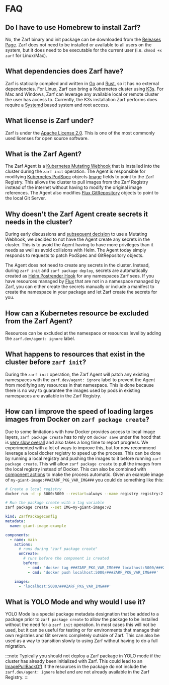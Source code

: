 # FAQ

## Do I have to use Homebrew to install Zarf?

No, the Zarf binary and init package can be downloaded from the [Releases Page](https://github.com/defenseunicorns/zarf/releases). Zarf does not need to be installed or available to all users on the system, but it does need to be executable for the current user (i.e. `chmod +x zarf` for Linux/Mac).

## What dependencies does Zarf have?

Zarf is statically compiled and written in [Go](https://golang.org/) and [Rust](https://www.rust-lang.org/), so it has no external dependencies. For Linux, Zarf can bring a Kubernetes cluster using [K3s](https://k3s.io/). For Mac and Windows, Zarf can leverage any available local or remote cluster the user has access to. Currently, the K3s installation Zarf performs does require a [Systemd](https://en.wikipedia.org/wiki/Systemd) based system and root access.

## What license is Zarf under?

Zarf is under the [Apache License 2.0](https://github.com/defenseunicorns/zarf/blob/main/LICENSE). This is one of the most commonly used licenses for open source software.

## What is the Zarf Agent?

The Zarf Agent is a [Kubernetes Mutating Webhook](https://kubernetes.io/docs/reference/access-authn-authz/admission-controllers/#mutatingadmissionwebhook) that is installed into the cluster during the `zarf init` operation. The Agent is responsible for modifying [Kubernetes PodSpec](https://kubernetes.io/docs/reference/kubernetes-api/workload-resources/pod-v1/#PodSpec) objects [Image](https://kubernetes.io/docs/reference/kubernetes-api/workload-resources/pod-v1/#Container.Image) fields to point to the Zarf Registry. This allows the cluster to pull images from the Zarf Registry instead of the internet without having to modify the original image references. The Agent also modifies [Flux GitRepository](https://fluxcd.io/docs/components/source/gitrepositories/) objects to point to the local Git Server.

## Why doesn't the Zarf Agent create secrets it needs in the cluster?

During early discussions and [subsequent decision](../adr/0005-mutating-webhook.md) to use a Mutating Webhook, we decided to not have the Agent create any secrets in the cluster. This is to avoid the Agent having to have more privileges than it needs as well as avoid collisions with Helm. The Agent today simply responds to requests to patch PodSpec and GitRepository objects.

The Agent does not need to create any secrets in the cluster. Instead, during `zarf init` and `zarf package deploy`, secrets are automatically created as [Helm Postrender Hook](https://helm.sh/docs/topics/advanced/#post-rendering) for any namespaces Zarf sees. If you have resources managed by [Flux](https://fluxcd.io/) that are not in a namespace managed by Zarf, you can either create the secrets manually or include a manifest to create the namespace in your package and let Zarf create the secrets for you.

## How can a Kubernetes resource be excluded from the Zarf Agent?

Resources can be excluded at the namespace or resources level by adding the `zarf.dev/agent: ignore` label.

## What happens to resources that exist in the cluster before `zarf init`?

During the `zarf init` operation, the Zarf Agent will patch any existing namespaces with the `zarf.dev/agent: ignore` label to prevent the Agent from modifying any resources in that namespace. This is done because there is no way to guarantee the images used by pods in existing namespaces are available in the Zarf Registry.

## How can I improve the speed of loading larges images from Docker on `zarf package create`?

Due to some limitations with how Docker provides access to local image layers, `zarf package create` has to rely on `docker save` under the hood that is [very slow overall](https://github.com/defenseunicorns/zarf/issues/1214) and also takes a long time to report progress. We experimented with a lot of ways to improve this, but for now recommend leverage a local docker registry to speed up the process. This can be done by running a local registry and pushing the images to it before running `zarf package create`. This will allow `zarf package create` to pull the images from the local registry instead of Docker. This can also be combined with [component actions](4-user-guide/5-component-actions.md) to make the process automatic. Given an example image of `my-giant-image:###ZARF_PKG_VAR_IMG###` you could do something like this:

```sh
# Create a local registry
docker run -d -p 5000:5000 --restart=always --name registry registry:2

# Run the package create with a tag variable
zarf package create --set IMG=my-giant-image:v2
```

```yaml
kind: ZarfPackageConfig
metadata:
  name: giant-image-example

components:
  - name: main
    actions:
      # runs during "zarf package create"
      onCreate:
        # runs before the component is created
        before:
          - cmd: 'docker tag ###ZARF_PKG_VAR_IMG### localhost:5000/###ZARF_PKG_VAR_IMG###'¬
          - cmd: 'docker push localhost:5000/###ZARF_PKG_VAR_IMG###'

    images:
      - 'localhost:5000/###ZARF_PKG_VAR_IMG###'
```

## What is YOLO Mode and why would I use it?

YOLO Mode is a special package metadata designation that be added to a package prior to `zarf package create` to allow the package to be installed without the need for a `zarf init` operation. In most cases this will not be used, but it can be useful for testing or for environments that manage their own registries and Git servers completely outside of Zarf. This can also be used as a way to transition slowly to using Zarf without having to do a full migration.

:::note
Typically you should not deploy a Zarf package in YOLO mode if the cluster has already been initialized with Zarf. This could lead to an [ImagePullBackOff](https://kubernetes.io/docs/concepts/containers/images/#imagepullbackoff) if the resources in the package do not include the `zarf.dev/agent: ignore` label and are not already available in the Zarf Registry.
:::
